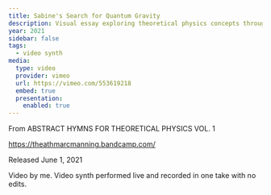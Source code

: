 ```yaml
---
title: Sabine's Search for Quantum Gravity
description: Visual essay exploring theoretical physics concepts through mixed media.
year: 2021
sidebar: false
tags:
  - video synth
media:
  type: video
  provider: vimeo
  url: https://vimeo.com/553619218
  embed: true
  presentation:
    enabled: true
---
```


<ClientOnly>
  <WorkbookViewer />
</ClientOnly>

From ABSTRACT HYMNS FOR THEORETICAL PHYSICS VOL. 1

https://theathmarcmanning.bandcamp.com/

Released June 1, 2021

Video by me. Video synth performed live and recorded in one take with no edits.

<script setup>
import WorkbookViewer from '../.vitepress/theme/components/workbook/WorkbookViewer.vue';
</script>
